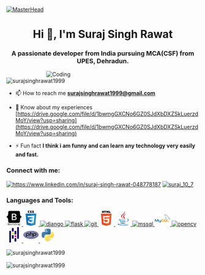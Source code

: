 [![MasterHead](https://media.giphy.com/media/HzPtbOKyBoBFsK4hyc/giphy.gif)](https://rishavchanda.io)

<h1 align="center">Hi 👋, I'm Suraj Singh Rawat</h1>
<h3 align="center">A passionate developer from India pursuing MCA(CSF) from UPES, Dehradun.</h3>
<img align="right" alt="Coding" width="400" src= "https://media.giphy.com/media/HzPtbOKyBoBFsK4hyc/giphy.gif" >

<p align="left"> <img src="https://komarev.com/ghpvc/?username=surajsinghrawat1999&label=Profile%20views&color=0e75b6&style=flat" alt="surajsinghrawat1999" /> </p>

- 📫 How to reach me **surajsinghrawat1999@gmail.com**

- 📄 Know about my experiences [https://drive.google.com/file/d/1bwmgGXCNo6GZ0SJdXbDXZSkLuerzdMoY/view?usp=sharing](https://drive.google.com/file/d/1bwmgGXCNo6GZ0SJdXbDXZSkLuerzdMoY/view?usp=sharing)

- ⚡ Fun fact **I think i am funny and can learn any technology very easily and fast.**

<h3 align="left">Connect with me:</h3>
<p align="left">
<a href="https://linkedin.com/in/https://www.linkedin.com/in/suraj-singh-rawat-048778187" target="blank"><img align="center" src="https://raw.githubusercontent.com/rahuldkjain/github-profile-readme-generator/master/src/images/icons/Social/linked-in-alt.svg" alt="https://www.linkedin.com/in/suraj-singh-rawat-048778187" height="30" width="40" /></a>
<a href="https://instagram.com/suraj_10_7" target="blank"><img align="center" src="https://raw.githubusercontent.com/rahuldkjain/github-profile-readme-generator/master/src/images/icons/Social/instagram.svg" alt="suraj_10_7" height="30" width="40" /></a>
</p>

<h3 align="left">Languages and Tools:</h3>
<p align="left"> <a href="https://getbootstrap.com" target="_blank" rel="noreferrer"> <img src="https://raw.githubusercontent.com/devicons/devicon/master/icons/bootstrap/bootstrap-plain-wordmark.svg" alt="bootstrap" width="40" height="40"/> </a> <a href="https://www.w3schools.com/css/" target="_blank" rel="noreferrer"> <img src="https://raw.githubusercontent.com/devicons/devicon/master/icons/css3/css3-original-wordmark.svg" alt="css3" width="40" height="40"/> </a> <a href="https://www.djangoproject.com/" target="_blank" rel="noreferrer"> <img src="https://cdn.worldvectorlogo.com/logos/django.svg" alt="django" width="40" height="40"/> </a> <a href="https://flask.palletsprojects.com/" target="_blank" rel="noreferrer"> <img src="https://www.vectorlogo.zone/logos/pocoo_flask/pocoo_flask-icon.svg" alt="flask" width="40" height="40"/> </a> <a href="https://git-scm.com/" target="_blank" rel="noreferrer"> <img src="https://www.vectorlogo.zone/logos/git-scm/git-scm-icon.svg" alt="git" width="40" height="40"/> </a> <a href="https://www.w3.org/html/" target="_blank" rel="noreferrer"> <img src="https://raw.githubusercontent.com/devicons/devicon/master/icons/html5/html5-original-wordmark.svg" alt="html5" width="40" height="40"/> </a> <a href="https://www.java.com" target="_blank" rel="noreferrer"> <img src="https://raw.githubusercontent.com/devicons/devicon/master/icons/java/java-original.svg" alt="java" width="40" height="40"/> </a> <a href="https://www.microsoft.com/en-us/sql-server" target="_blank" rel="noreferrer"> <img src="https://www.svgrepo.com/show/303229/microsoft-sql-server-logo.svg" alt="mssql" width="40" height="40"/> </a> <a href="https://www.mysql.com/" target="_blank" rel="noreferrer"> <img src="https://raw.githubusercontent.com/devicons/devicon/master/icons/mysql/mysql-original-wordmark.svg" alt="mysql" width="40" height="40"/> </a> <a href="https://opencv.org/" target="_blank" rel="noreferrer"> <img src="https://www.vectorlogo.zone/logos/opencv/opencv-icon.svg" alt="opencv" width="40" height="40"/> </a> <a href="https://pandas.pydata.org/" target="_blank" rel="noreferrer"> <img src="https://raw.githubusercontent.com/devicons/devicon/2ae2a900d2f041da66e950e4d48052658d850630/icons/pandas/pandas-original.svg" alt="pandas" width="40" height="40"/> </a> <a href="https://www.php.net" target="_blank" rel="noreferrer"> <img src="https://raw.githubusercontent.com/devicons/devicon/master/icons/php/php-original.svg" alt="php" width="40" height="40"/> </a> <a href="https://www.python.org" target="_blank" rel="noreferrer"> <img src="https://raw.githubusercontent.com/devicons/devicon/master/icons/python/python-original.svg" alt="python" width="40" height="40"/> </a> </p>

<p><img align="center" src="https://github-readme-stats.vercel.app/api/top-langs?username=surajsinghrawat1999&show_icons=true&locale=en&layout=compact" alt="surajsinghrawat1999" /></p>

<p><img align="center" src="https://github-readme-streak-stats.herokuapp.com/?user=surajsinghrawat1999&" alt="surajsinghrawat1999" /></p>

